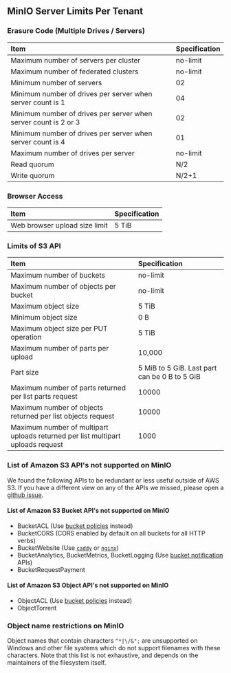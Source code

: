 ## MinIO Server Limits Per Tenant

### Erasure Code (Multiple Drives / Servers)

|Item|Specification|
|:---|:---|
|Maximum number of servers per cluster| no-limit|
|Maximum number of federated clusters | no-limit|
|Minimum number of servers| 02|
|Minimum number of drives per server when server count is 1 | 04 |
|Minimum number of drives per server when server count is 2 or 3 | 02|
|Minimum number of drives per server when server count is 4 | 01|
|Maximum number of drives per server| no-limit|
|Read quorum| N/2|
|Write quorum| N/2+1|

### Browser Access

|Item|Specification|
|:---|:---|
|Web browser upload size limit| 5 TiB|

### Limits of S3 API

|Item|Specification|
|:---|:---|
|Maximum number of buckets| no-limit|
|Maximum number of objects per bucket| no-limit|
|Maximum object size| 5 TiB|
|Minimum object size| 0 B|
|Maximum object size per PUT operation| 5 TiB|
|Maximum number of parts per upload| 	10,000|
|Part size|5 MiB to 5 GiB. Last part can be 0 B to 5 GiB|
|Maximum number of parts returned per list parts request| 10000|
|Maximum number of objects returned per list objects request| 10000|
|Maximum number of multipart uploads returned per list multipart uploads request| 1000|

### List of Amazon S3 API's not supported on MinIO
We found the following APIs to be redundant or less useful outside of AWS S3. If you have a different view on any of the APIs we missed, please open a [github issue](https://github.com/angzam78/minio/issues).

#### List of Amazon S3 Bucket API's not supported on MinIO

- BucketACL (Use [bucket policies](https://docs.min.io/docs/minio-client-complete-guide#policy) instead)
- BucketCORS (CORS enabled by default on all buckets for all HTTP verbs)
- BucketWebsite (Use [`caddy`](https://github.com/mholt/caddy) or [`nginx`](https://www.nginx.com/resources/wiki/))
- BucketAnalytics, BucketMetrics, BucketLogging (Use [bucket notification](https://docs.min.io/docs/minio-client-complete-guide#events) APIs)
- BucketRequestPayment

#### List of Amazon S3 Object API's not supported on MinIO

- ObjectACL (Use [bucket policies](https://docs.min.io/docs/minio-client-complete-guide#policy) instead)
- ObjectTorrent

### Object name restrictions on MinIO
Object names that contain characters `^*|\/&";` are unsupported on Windows and other file systems which do not support filenames with these characters. Note that this list is not exhaustive, and depends on the maintainers of the filesystem itself.
